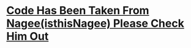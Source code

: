 # [Code Has Been Taken From Nagee(isthisNagee) Please Check Him Out](http://isthisnagee.github.io)


